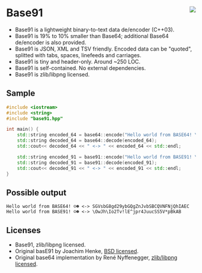 Base91 <a href="https://travis-ci.org/r-lyeh/base91"><img src="https://api.travis-ci.org/r-lyeh/base91.svg?branch=master" align="right" /></a>
======

- Base91 is a lightweight binary-to-text data de/encoder (C++03).
- Base91 is 19% to 10% smaller than Base64; additional Base64 de/encoder is also provided.
- Base91 is JSON, XML and TSV friendly. Encoded data can be "quoted", splitted with tabs, spaces, linefeeds and carriages.
- Base91 is tiny and header-only. Around ~250 LOC.
- Base91 is self-contained. No external dependencies.
- Base91 is zlib/libpng licensed.

## Sample
```c++
#include <iostream>
#include <string>
#include "base91.hpp"

int main() {
    std::string encoded_64 = base64::encode("Hello world from BASE64! \x1\x2");
    std::string decoded_64 = base64::decode(encoded_64);
    std::cout<< decoded_64 << " <-> " << encoded_64 << std::endl;

    std::string encoded_91 = base91::encode("Hello world from BASE91! \x1\x2");
    std::string decoded_91 = base91::decode(encoded_91);
    std::cout<< decoded_91 << " <-> " << encoded_91 << std::endl;
}
```

## Possible output
```
Hello world from BASE64! ☺☻ <-> SGVsbG8gd29ybGQgZnJvbSBCQVNFNjQhIAEC
Hello world from BASE91! ☺☻ <-> \OwJh\Io2Tv!lE^jpr4JuucSS5V*pBkAB
```

## Licenses
- Base91, zlib/libpng licensed.
- Original basE91 by Joachim Henke, [BSD licensed](http://base91.sourceforge.net/).
- Original base64 implementation by René Nyffenegger, [zlib/libpng licensed](http://www.adp-gmbh.ch/cpp/common/base64.html).
